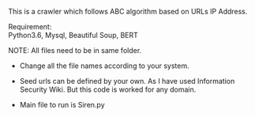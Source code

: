<p>This is a crawler which follows ABC algorithm based on URLs IP Address.</p>
<p>Requirement:<br>
Python3.6, Mysql, Beautiful Soup, BERT</p>
<p>NOTE:  All files need to be in same folder.</p>
<ul>
<li>
<p>Change all the file names according to your system.</p>
</li>
<li>
<p>Seed urls can be defined by your own. As I have used Information Security Wiki. But this code is worked for any domain.</p>
</li>
<li>
<p>Main file to run is Siren.py
</li>
</ul>
